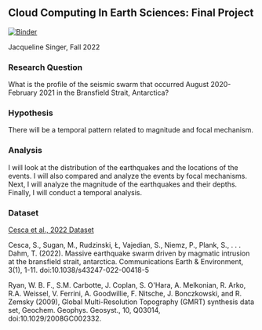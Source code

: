 ## Cloud Computing In Earth Sciences: Final Project

[![Binder](https://mybinder.org/badge_logo.svg)](https://mybinder.org/v2/gh/JackieSinger/rces-final-project/main?labpath=FinalProject.ipynb)

Jacqueline Singer, Fall 2022

### Research Question
What is the profile of the seismic swarm that occurred August 2020-February 2021 in the Bransfield Strait, Antarctica?

### Hypothesis
There will be a temporal pattern related to magnitude and focal mechanism. 

### Analysis

I will look at the distribution of the earthquakes and the locations of the events. I will also compared and analyze the events by focal mechanisms. Next, I will analyze the magnitude of the earthquakes and their depths. Finally, I will conduct a temporal analysis. 
### Dataset

[Cesca et al., 2022 Dataset](https://static-content.springer.com/esm/art%3A10.1038%2Fs43247-022-00418-5/MediaObjects/43247_2022_418_MOESM5_ESM.txt)

Cesca, S., Sugan, M., Rudzinski, Ł, Vajedian, S., Niemz, P., Plank, S., . . . Dahm, T. (2022). Massive earthquake swarm driven by magmatic intrusion at the bransfield strait, antarctica. Communications Earth & Environment, 3(1), 1-11. doi:10.1038/s43247-022-00418-5

Ryan, W. B. F., S.M. Carbotte, J. Coplan, S. O'Hara, A. Melkonian, R. Arko, R.A. Weissel, V. Ferrini, A. Goodwillie, F. Nitsche, J. Bonczkowski, and R. Zemsky (2009), Global Multi-Resolution Topography (GMRT) synthesis data set, Geochem. Geophys. Geosyst., 10, Q03014, doi:10.1029/2008GC002332.


